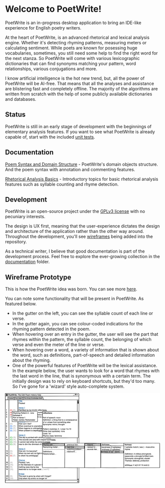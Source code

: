 # Welcome to PoetWrite!

PoetWrite is an in-progress desktop application to bring an IDE-like experience for English poetry writers. 

At the heart of PoetWrite, is an advanced rhetorical and lexical analysis engine. Whether it's detecting rhyming patterns, measuring meters or calculating sentiment. While poets are known for posessing huge vocabularies, sometimes, you still need some help to find the right word for the next stanza. So PoetWrite will come with various lexicographic dictionaries that can find synonyms matching your pattern, word relationships, various conjugations and more.

I know artificial intelligence is the hot new trend, but, all the power of PoetWrite will be AI-free. That means that all the analyses and assistance are blistering fast and completely offline. The majority of the algorithms are written from scratch with the help of some publicly available dictionaries and databases.

## Status
PoetWrite is still in an early stage of development with the beginnings of elementary analysis features. If you want to see what PoetWrite is already capable of, start with the included [unit tests](/src/test/java/net/cdahmedeh/poetwrite/test/).

## Documentation

[Poem Syntax and Domain Structure](/docs/poem-syntax-and-domain-structure.md) - PoetWrite's domain objects structure. And the poem syntax with annotation and commenting features.

[Rhetorical Analysis Basics](/docs/rhetoric-analysis-basics.md) - Introductory topics for basic rhetorical analysis features such as syllable counting and rhyme detection.

## Development

PoetWrite is an open-source project under the [GPLv3 license](/LICENSE.md) with no pecuniary interests.

The design is UX first, meaning that the user-experience dictates the design and architecture of the application rather than the other way around. Throughout the development, you'll see [wireframes](/docs/ux-wireframes.md) being added into the repository. 

As a technical writer, I believe that good documentation is part of the development process. Feel free to explore the ever-growing collection in the [documentation](/docs/) folder.

## Wireframe Prototype
This is how the PoetWrite idea was born. You can see more [here](/docs/ux-wireframes.md).

You can note some functionality that will be present in PoetWrite. As featured below.

- In the gutter on the left, you can see the syllable count of each line or verse.
- In the gutter again, you can see colour-coded indications for the rhyming pattern detected in the poem.
- When hovering over an entry in the gutter, the user will see the part that rhymes within the pattern, the syllable count, the belonging of which verse and even the meter of the line or verse.
- When hovering over a word, a variety of information that is shown about the word, such as definitions, part-of-speech and detailed information about the rhyming.
- One of the powerful features of PoetWrite will be the lexical assistance. In the example below, the user wants to look for a word that rhymes with the last word in the line, that is synonymous with a certain term. The initially design was to rely on keyboard shortcuts, but they'd too many. So I've gone for a 'wizard' style auto-complete system. 

![PoetWrite Main Screen Prototype](./assets/main-screen-prototype.png)

